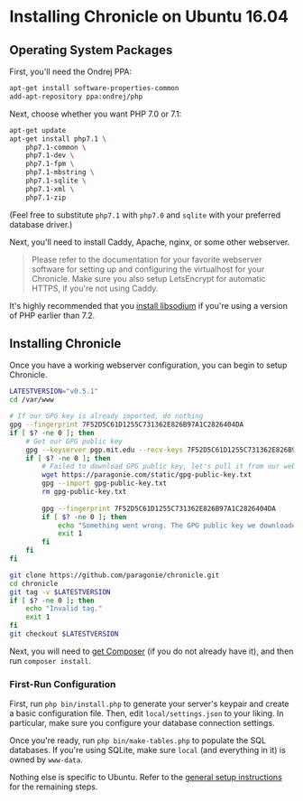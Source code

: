 # Installing Chronicle on Ubuntu 16.04

## Operating System Packages

First, you'll need the Ondrej PPA:

```bash
apt-get install software-properties-common
add-apt-repository ppa:ondrej/php
```

Next, choose whether you want PHP 7.0 or 7.1:

```bash
apt-get update
apt-get install php7.1 \
    php7.1-common \
    php7.1-dev \
    php7.1-fpm \
    php7.1-mbstring \
    php7.1-sqlite \
    php7.1-xml \
    php7.1-zip
```

(Feel free to substitute `php7.1` with `php7.0` and `sqlite` with your preferred database driver.)

Next, you'll need to install Caddy, Apache, nginx, or some other webserver.

> Please refer to the documentation for your favorite webserver software for
setting up and configuring the virtualhost for your Chronicle. Make sure you
also setup LetsEncrypt for automatic HTTPS, if you're not using Caddy.

It's highly recommended that you [install libsodium](https://paragonie.com/book/pecl-libsodium/read/00-intro.md#installing-libsodium)
if you're using a version of PHP earlier than 7.2.

## Installing Chronicle

Once you have a working webserver configuration, you can begin to setup Chronicle.

```bash
LATESTVERSION="v0.5.1"
cd /var/www

# If our GPG key is already imported, do nothing
gpg --fingerprint 7F52D5C61D1255C731362E826B97A1C2826404DA
if [ $? -ne 0 ]; then
    # Get our GPG public key
    gpg --keyserver pgp.mit.edu --recv-keys 7F52D5C61D1255C731362E826B97A1C2826404DA
    if [ $? -ne 0 ]; then
        # Failed to download GPG public key, let's pull it from our website.
        wget https://paragonie.com/static/gpg-public-key.txt
        gpg --import gpg-public-key.txt
        rm gpg-public-key.txt
        
        gpg --fingerprint 7F52D5C61D1255C731362E826B97A1C2826404DA
        if [ $? -ne 0 ]; then
            echo "Something went wrong. The GPG public key we downloaded was not Paragon's!"
            exit 1
        fi
    fi
fi

git clone https://github.com/paragonie/chronicle.git
cd chronicle
git tag -v $LATESTVERSION
if [ $? -ne 0 ]; then
    echo "Invalid tag."
    exit 1
fi
git checkout $LATESTVERSION
```

Next, you will need to [get Composer](https://getcomposer.org/download/)
(if you do not already have it), and then run `composer install`.

### First-Run Configuration

First, run `php bin/install.php` to generate your server's keypair and create
a basic configuration file. Then, edit `local/settings.json` to your liking.
In particular, make sure you configure your database connection settings. 

Once you're ready, run `php bin/make-tables.php` to populate the SQL databases.
If you're using SQLite, make sure `local` (and everything in it) is owned by
`www-data`.

Nothing else is specific to Ubuntu. Refer to the [general setup instructions](../01-setup.md)
for the remaining steps.
